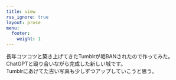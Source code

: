 ```yaml
---
title: view
rss_ignore: true
layout: prose
menu:
  footer:
    weight: 1
---
```


長年コツコツと築き上げてきたTumblrが垢BANされたので作ってみた。<br>
ChatGPTと殴り合いながら完成した新しい城です。<br>
Tumblrにあげてた古い写真も少しずつアップしていこうと思う。
